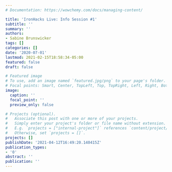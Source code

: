 ```yaml
---
# Documentation: https://wowchemy.com/docs/managing-content/

title: 'IronHacks Live: Info Session #1'
subtitle: ''
summary: ''
authors:
- Sabine Brunswicker
tags: []
categories: []
date: '2020-07-01'
lastmod: 2021-02-15T18:58:34-05:00
featured: false
draft: false

# Featured image
# To use, add an image named `featured.jpg/png` to your page's folder.
# Focal points: Smart, Center, TopLeft, Top, TopRight, Left, Right, BottomLeft, Bottom, BottomRight.
image:
  caption: ''
  focal_point: ''
  preview_only: false

# Projects (optional).
#   Associate this post with one or more of your projects.
#   Simply enter your project's folder or file name without extension.
#   E.g. `projects = ["internal-project"]` references `content/project/deep-learning/index.md`.
#   Otherwise, set `projects = []`.
projects: []
publishDate: '2021-04-12T16:49:20.140415Z'
publication_types:
- '0'
abstract: ''
publication: ''
---
```

